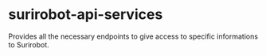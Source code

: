 # surirobot-api-services
Provides all the necessary endpoints to give access to specific informations to Surirobot.
